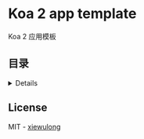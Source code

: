 # Koa 2 app template

Koa 2 应用模板

## 目录

<details>

* [License](#license)

</details>

## License

MIT - [xiewulong](https://github.com/xiewulong)
